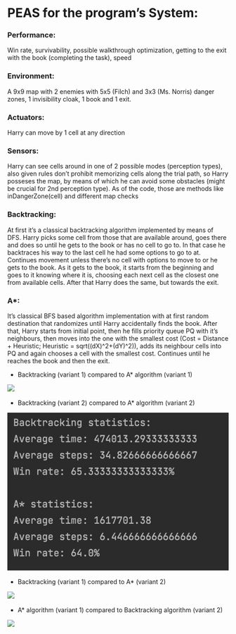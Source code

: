# PEAS for the program’s System:

### Performance:
  Win rate, survivability, possible walkthrough optimization, getting to the exit with the book (completing the task), speed

### Environment: 
  A 9x9 map with 2 enemies with 5x5 (Filch) and 3x3 (Ms. Norris) danger zones, 1 invisibility cloak, 1 book and 1 exit.

### Actuators: 
  Harry can move by 1 cell at any direction

### Sensors: 
  Harry can see cells around in one of 2 possible modes (perception types), also given rules don’t prohibit memorizing cells along the trial path, so Harry posseses   the map, by means of which he can avoid some obstacles (might be crucial for 2nd perception type). As of the code, those are methods like inDangerZone(cell) and     different map checks

### Backtracking:
  At first it’s a classical backtracking algorithm implemented by means of DFS. Harry picks some cell from those that are available around, goes there and does so     until he gets to the book or has no cell to go to. In that case he backtraces his way to the last cell he had some options to go to at. Continues movement unless   there’s no cell with options to move to or he gets to the book.
  As it gets to the book, it starts from the beginning and goes to it knowing where it is, choosing each next cell as the closest one from available cells. After     that Harry does the same, but towards the exit.

### A\*:

It’s classical BFS based algorithm implementation with at first random destination that randomizes until Harry accidentally finds the book. After that, Harry starts from initial point, then he fills priority queue PQ with it’s neighbours, then moves into the one with the smallest cost (Cost = Distance + Heuristic; Heuristic = sqrt((dX)^2+(dY)^2)), adds its neighbour cells into PQ and again chooses a cell with the smallest cost. Continues until he reaches the book and then the exit.

- Backtracking (variant 1) compared to A\* algorithm (variant 1)

![](Aspose.Words.26147265-cd18-4c21-9d87-61fdb89a98e4.001.png)

- Backtracking (variant 2) compared to A\* algorithm (variant 2)

![](Aspose.Words.26147265-cd18-4c21-9d87-61fdb89a98e4.002.jpeg)


- Backtracking (variant 1) compared to A\* (variant 2)

![](Aspose.Words.26147265-cd18-4c21-9d87-61fdb89a98e4.003.png)

- A\* algorithm (variant 1) compared to Backtracking algorithm (variant 2)

![](Aspose.Words.26147265-cd18-4c21-9d87-61fdb89a98e4.004.png)
